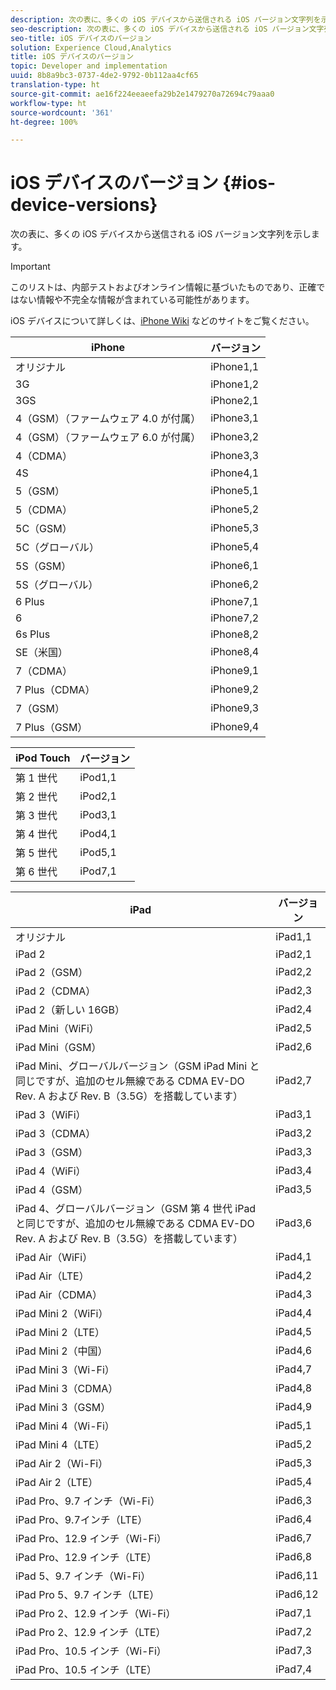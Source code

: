 ```yaml
---
description: 次の表に、多くの iOS デバイスから送信される iOS バージョン文字列を示します。
seo-description: 次の表に、多くの iOS デバイスから送信される iOS バージョン文字列を示します。
seo-title: iOS デバイスのバージョン
solution: Experience Cloud,Analytics
title: iOS デバイスのバージョン
topic: Developer and implementation
uuid: 8b8a9bc3-0737-4de2-9792-0b112aa4cf65
translation-type: ht
source-git-commit: ae16f224eeaeefa29b2e1479270a72694c79aaa0
workflow-type: ht
source-wordcount: '361'
ht-degree: 100%

---
```



# iOS デバイスのバージョン {#ios-device-versions}

次の表に、多くの iOS デバイスから送信される iOS バージョン文字列を示します。

>[!IMPORTANT]
>
>このリストは、内部テストおよびオンライン情報に基づいたものであり、正確ではない情報や不完全な情報が含まれている可能性があります。

iOS デバイスについて詳しくは、[iPhone Wiki](https://theiphonewiki.com/wiki/Models) などのサイトをご覧ください。

| **iPhone** | **バージョン** |
|---|---|
| オリジナル | iPhone1,1 |
| 3G | iPhone1,2 |
| 3GS | iPhone2,1 |
| 4（GSM）（ファームウェア 4.0 が付属） | iPhone3,1 |
| 4（GSM）（ファームウェア 6.0 が付属） | iPhone3,2 |
| 4（CDMA） | iPhone3,3 |
| 4S | iPhone4,1 |
| 5（GSM） | iPhone5,1 |
| 5（CDMA） | iPhone5,2 |
| 5C（GSM） | iPhone5,3 |
| 5C（グローバル） | iPhone5,4 |
| 5S（GSM） | iPhone6,1 |
| 5S（グローバル） | iPhone6,2 |
| 6 Plus | iPhone7,1 |
| 6 | iPhone7,2 |
| 6s Plus | iPhone8,2 |
| SE（米国） | iPhone8,4 |
| 7（CDMA） | iPhone9,1 |
| 7 Plus（CDMA） | iPhone9,2 |
| 7（GSM） | iPhone9,3 |
| 7 Plus（GSM） | iPhone9,4 |

| **iPod Touch** | **バージョン** |
|---|---|
| 第 1 世代 | iPod1,1 |
| 第 2 世代 | iPod2,1 |
| 第 3 世代 | iPod3,1 |
| 第 4 世代 | iPod4,1 |
| 第 5 世代 | iPod5,1 |
| 第 6 世代 | iPod7,1 |

| **iPad** | **バージョン** |
|---|---|
| オリジナル | iPad1,1 |
| iPad 2 | iPad2,1 |
| iPad 2（GSM） | iPad2,2 |
| iPad 2（CDMA） | iPad2,3 |
| iPad 2（新しい 16GB） | iPad2,4 |
| iPad Mini（WiFi） | iPad2,5 |
| iPad Mini（GSM） | iPad2,6 |
| iPad Mini、グローバルバージョン（GSM iPad Mini と同じですが、追加のセル無線である CDMA EV-DO Rev. A および Rev. B（3.5G）を搭載しています） | iPad2,7 |
| iPad 3（WiFi） | iPad3,1 |
| iPad 3（CDMA） | iPad3,2 |
| iPad 3（GSM） | iPad3,3 |
| iPad 4（WiFi） | iPad3,4 |
| iPad 4（GSM） | iPad3,5 |
| iPad 4、グローバルバージョン（GSM 第 4 世代 iPad と同じですが、追加のセル無線である CDMA EV-DO Rev. A および Rev. B（3.5G）を搭載しています） | iPad3,6 |
| iPad Air（WiFi） | iPad4,1 |
| iPad Air（LTE） | iPad4,2 |
| iPad Air（CDMA） | iPad4,3 |
| iPad Mini 2（WiFi） | iPad4,4 |
| iPad Mini 2（LTE） | iPad4,5 |
| iPad Mini 2（中国） | iPad4,6 |
| iPad Mini 3（Wi-Fi） | iPad4,7 |
| iPad Mini 3（CDMA） | iPad4,8 |
| iPad Mini 3（GSM） | iPad4,9 |
| iPad Mini 4（Wi-Fi） | iPad5,1 |
| iPad Mini 4（LTE） | iPad5,2 |
| iPad Air 2（Wi-Fi） | iPad5,3 |
| iPad Air 2（LTE） | iPad5,4 |
| iPad Pro、9.7 インチ（Wi-Fi） | iPad6,3 |
| iPad Pro、9.7インチ（LTE） | iPad6,4 |
| iPad Pro、12.9 インチ（Wi-Fi） | iPad6,7 |
| iPad Pro、12.9 インチ（LTE） | iPad6,8 |
| iPad 5、9.7 インチ（Wi-Fi） | iPad6,11 |
| iPad Pro 5、9.7 インチ（LTE） | iPad6,12 |
| iPad Pro 2、12.9 インチ（Wi-Fi） | iPad7,1 |
| iPad Pro 2、12.9 インチ（LTE） | iPad7,2 |
| iPad Pro、10.5 インチ（Wi-Fi） | iPad7,3 |
| iPad Pro、10.5 インチ（LTE） | iPad7,4 |

